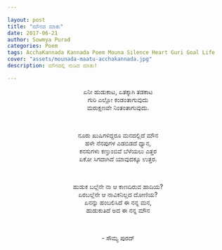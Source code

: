 ```yaml
---

layout: post
title: "ಮೌನದ ಮಾತು"
date: 2017-06-21
author: Sowmya Purad
categories: Poem
tags: AcchaKannada Kannada Poem Mouna Silence Heart Guri Goal Life
cover: "assets/mounada-maatu-acchakannada.jpg"
description: ಮೌನದಲ್ಲಿ ನುಡಿದ ಮಾತು!

---
```


<p align = "center">ಏನೀ ಹುಡುಕಾಟ, ಏತಕ್ಕಾಗಿ ತಡಕಾಟ<br>
ಗುರಿ ಎಲ್ಲೋ ಕಂಡಂತಾಗುವುದು<br>
ಮರುಕ್ಷಣವೇ ನಿಂತಂತಾಗುವುದು.</p><br>

<p align = "center">ನೂರು ಖುಷಿಗಳಿದ್ದರೂ ಮನದಲ್ಲಿದೆ ಮೌನ<br>
ಹಳೇ ನೆನಪುಗಳ ಎಡಬಿಡದೆ ಧ್ಯಾನ,<br>
ಕನಸುಗಳು ಕಣ್ತುಂಬಿವೆ ಬೆಳೆಯಲು ಎತ್ತರ<br>
ಏಕೋ ಸಿಗದಾಗಿದೆ ಯಾವುದಕ್ಕೂ ಉತ್ತರ.</p><br>

<p align = "center">ಹುಡುಕ ಬಲ್ಲೆನೇ ನಾ ಆ ಕಾಣದಿರುವ ಹಾದಿಯ?<br>
ಏರಬಲ್ಲೆನೇ ಆ ನಾವಿಕನಿಲ್ಲದ ದೋಣಿಯ?<br>
ಏನನ್ನು ಹಂಬಲಿಸಿದೆ ಈ ನನ್ನ ಮನ,<br>
ಹುಡುಕುತಿದೆ ಅದ ಈ ನನ್ನ ಮೌನ</p><br>

<p align = "center">-  ಸೌಮ್ಯ ಪುರದ್ </p>
